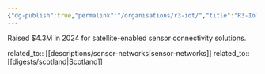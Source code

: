 ```yaml
---
{"dg-publish":true,"permalink":"/organisations/r3-iot/","title":"R3-IoT"}
---
```



Raised $4.3M in 2024 for satellite-enabled sensor connectivity solutions.

related_to:: [[descriptions/sensor-networks\|sensor-networks]]
related_to:: [[digests/scotland\|Scotland]]
